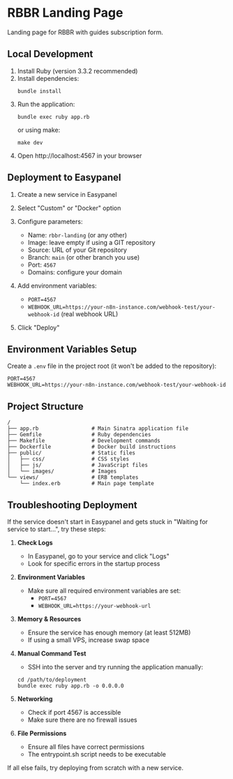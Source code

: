 # RBBR Landing Page

Landing page for RBBR with guides subscription form.

## Local Development

1. Install Ruby (version 3.3.2 recommended)
2. Install dependencies:
   ```
   bundle install
   ```
3. Run the application:
   ```
   bundle exec ruby app.rb
   ```
   or using make:
   ```
   make dev
   ```
4. Open http://localhost:4567 in your browser

## Deployment to Easypanel

1. Create a new service in Easypanel
2. Select "Custom" or "Docker" option
3. Configure parameters:
   - Name: `rbbr-landing` (or any other)
   - Image: leave empty if using a GIT repository
   - Source: URL of your Git repository
   - Branch: `main` (or other branch you use)
   - Port: `4567`
   - Domains: configure your domain

4. Add environment variables:
   - `PORT=4567`
   - `WEBHOOK_URL=https://your-n8n-instance.com/webhook-test/your-webhook-id` (real webhook URL)

5. Click "Deploy"

## Environment Variables Setup

Create a `.env` file in the project root (it won't be added to the repository):

```
PORT=4567
WEBHOOK_URL=https://your-n8n-instance.com/webhook-test/your-webhook-id
```

## Project Structure

```
/
├── app.rb                 # Main Sinatra application file
├── Gemfile                # Ruby dependencies
├── Makefile               # Development commands
├── Dockerfile             # Docker build instructions
├── public/                # Static files
│   ├── css/               # CSS styles
│   ├── js/                # JavaScript files
│   └── images/            # Images
└── views/                 # ERB templates
    └── index.erb          # Main page template
```

## Troubleshooting Deployment

If the service doesn't start in Easypanel and gets stuck in "Waiting for service to start...", try these steps:

1. **Check Logs**
   - In Easypanel, go to your service and click "Logs"
   - Look for specific errors in the startup process

2. **Environment Variables**
   - Make sure all required environment variables are set:
     - `PORT=4567`
     - `WEBHOOK_URL=https://your-webhook-url`

3. **Memory & Resources**
   - Ensure the service has enough memory (at least 512MB)
   - If using a small VPS, increase swap space

4. **Manual Command Test**
   - SSH into the server and try running the application manually:
   ```
   cd /path/to/deployment
   bundle exec ruby app.rb -o 0.0.0.0
   ```

5. **Networking**
   - Check if port 4567 is accessible
   - Make sure there are no firewall issues

6. **File Permissions**
   - Ensure all files have correct permissions
   - The entrypoint.sh script needs to be executable

If all else fails, try deploying from scratch with a new service.